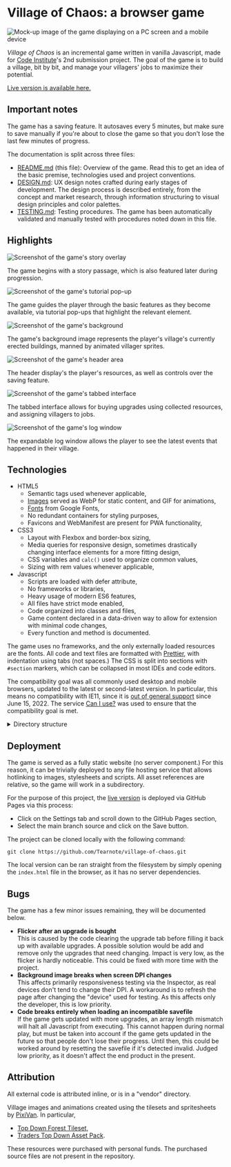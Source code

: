 # Village of Chaos: a browser game

![Mock-up image of the game displaying on a PC screen and a mobile device](doc/mockup.png)

_Village of Chaos_ is an incremental game written in vanilla Javascript, made for [Code Institute](https://codeinstitute.net)'s 2nd submission project. The goal of the game is to build a village, bit by bit, and manage your villagers' jobs to maximize their potential.

[Live version is available here.](https://tearnote.github.io/village-of-chaos/)

## Important notes

The game has a saving feature. It autosaves every 5 minutes, but make sure to save manually if you're about to close the game so that you don't lose the last few minutes of progress.

The documentation is split across three files:

-   [README.md](README.md) (this file): Overview of the game. Read this to get an idea of the basic premise, technologies used and project conventions.
-   [DESIGN.md](doc/DESIGN.md): UX design notes crafted during early stages of development. The design process is described entirely, from the concept and market research, through information structuring to visual design principles and color palettes.
-   [TESTING.md](doc/TESTING.md): Testing procedures. The game has been automatically validated and manually tested with procedures noted down in this file.

## Highlights

![Screenshot of the game's story overlay](doc/highlights/story.png)

The game begins with a story passage, which is also featured later during progression.

![Screenshot of the game's tutorial pop-up](doc/highlights/tutorial.png)

The game guides the player through the basic features as they become available, via tutorial pop-ups that highlight the relevant element.

![Screenshot of the game's background](doc/highlights/background.png)

The game's background image represents the player's village's currently erected buildings, manned by animated villager sprites.

![Screenshot of the game's header area](doc/highlights/header.png)

The header display's the player's resources, as well as controls over the saving feature.

![Screenshot of the game's tabbed interface](doc/highlights/tabs.png)

The tabbed interface allows for buying upgrades using collected resources, and assigning villagers to jobs.

![Screenshot of the game's log window](doc/highlights/log.png)

The expandable log window allows the player to see the latest events that happened in their village.

## Technologies

-   HTML5
    -   Semantic tags used whenever applicable,
    -   [Images](#attribution) served as WebP for static content, and GIF for animations,
    -   [Fonts](doc/DESIGN.md#design-language) from Google Fonts,
    -   No redundant containers for styling purposes,
    -   Favicons and WebManifest are present for PWA functionality,
-   CSS3
    -   Layout with Flexbox and border-box sizing,
    -   Media queries for responsive design, sometimes drastically changing interface elements for a more fitting design,
    -   CSS variables and `calc()` used to organize common values,
    -   Sizing with rem values whenever applicable,
-   Javascript
    -   Scripts are loaded with defer attribute,
    -   No frameworks or libraries,
    -   Heavy usage of modern ES6 features,
    -   All files have strict mode enabled,
    -   Code organized into classes and files,
    -   Game content declared in a data-driven way to allow for extension with minimal code changes,
    -   Every function and method is documented.

The game uses no frameworks, and the only externally loaded resources are the fonts. All code and text files are formatted with [Prettier](https://prettier.io), with indentation using tabs (not spaces.) The CSS is split into sections with `#section` markers, which can be collapsed in most IDEs and code editors.

The compatibility goal was all commonly used desktop and mobile browsers, updated to the latest or second-latest version. In particular, this means no compatibility with IE11, since it is [out of general support](https://learn.microsoft.com/en-us/lifecycle/faq/internet-explorer-microsoft-edge#what-is-the-lifecycle-policy-for-internet-explorer-) since June 15, 2022. The service [Can I use?](https://caniuse.com) was used to ensure that the compatibility goal is met.

<details><summary>Directory structure</summary>

   - `/` (root): HTML files, `README.md`, environment configuration
   - `assets/css`: CSS files
   - `assets/images`: WebP and GIF images served by the HTML pages
   - `assets/js`: Javascript code used by the HTML pages
   - `assets/js/vendor`: 3rd-party Javascript code, attributed at the top of each file,
   - `doc`: Additional Markdown files, PNG images used by Markdown files, any additional documentation files

</details>

## Deployment

The game is served as a fully static website (no server component.) For this reason, it can be trivially deployed to any file hosting service that allows hotlinking to images, stylesheets and scripts. All asset references are relative, so the game will work in a subdirectory.

For the purpose of this project, the [live version](https://tearnote.github.io/village-of-chaos/) is deployed via GitHub Pages via this process:

-   Click on the Settings tab and scroll down to the GitHub Pages section,
-   Select the main branch source and click on the Save button.

The project can be cloned locally with the following command:

```
git clone https://github.com/Tearnote/village-of-chaos.git
```

The local version can be ran straight from the filesystem by simply opening the `index.html` file in the browser, as it has no server dependencies.

## Bugs

The game has a few minor issues remaining, they will be documented below.

-   **Flicker after an upgrade is bought**  
    This is caused by the code clearing the upgrade tab before filling it back up with available upgrades. A possible solution would be add and remove only the upgrades that need changing. Impact is very low, as the flicker is hardly noticeable. This could be fixed with more time with the project.
-   **Background image breaks when screen DPI changes**  
    This affects primarily responsiveness testing via the Inspector, as real devices don't tend to change their DPI. A workaround is to refresh the page after changing the "device" used for testing. As this affects only the developer, this is low priority.
-   **Code breaks entirely when loading an incompatible savefile**  
    If the game gets updated with more upgrades, an array length mismatch will halt all Javascript from executing. This cannot happen during normal play, but must be taken into account if the game gets updated in the future so that people don't lose their progress. Until then, this could be worked around by resetting the savefile if it's detected invalid. Judged low priority, as it doesn't affect the end product in the present.

## Attribution

All external code is attributed inline, or is in a "vendor" directory.

Village images and animations created using the tilesets and spritesheets by [PixiVan](https://pixivan.itch.io). In particular,

-   [Top Down Forest Tileset](https://pixivan.itch.io/top-down-forest-tileset),
-   [Traders Top Down Asset Pack](https://pixivan.itch.io/traders-top-down-npc).

These resources were purchased with personal funds. The purchased source files are not present in the repository.
